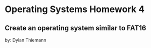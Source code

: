 Operating Systems Homework 4
===============

Create an operating system similar to FAT16
-----------

by: Dylan Thiemann
